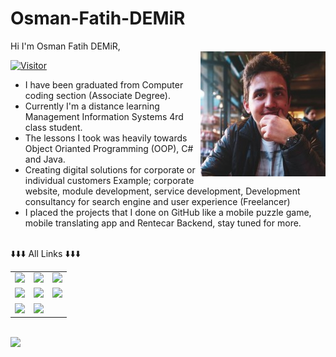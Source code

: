 # Osman-Fatih-DEMiR
Hi I'm Osman Fatih DEMiR,
<br/>
<img align="right" alt="avatar" width="200" src="me.jpg"> 

[![Visitor](https://visitor-badge.laobi.icu/badge?page_id=1boole.1boole)](#)

* I have been graduated from Computer coding section (Associate Degree). <br/>
* Currently I'm a distance learning Management Information Systems 4rd class
student. <br/>
* The lessons I took was heavily towards Object Orianted Programming (OOP), C# and Java. <br/>
* Creating digital solutions for corporate or individual customers 
Example; corporate website, module development, service development,
Development consultancy for search engine and user experience (Freelancer)<br/>
* I placed the projects that I done on GitHub like a mobile puzzle game, mobile translating app
and Rentecar Backend, stay tuned for more. <br/>


<br/>





<table class="center">
<tr> 
          ⬇️⬇️⬇️ All Links ⬇️⬇️⬇️
 </tr>
<tr>
  <td><a href="https://youtube.com/">
<img src="https://img.shields.io/badge/YouTube-FF0000?style=for-the-badge&logo=youtube&logoColor=white">
</a> 
<td><a href="https://twitch.tv/">
<img src="https://img.shields.io/badge/Twitch-9146FF?style=for-the-badge&logo=twitch&logoColor=white">
</a>
<td><a href="#">
<img src="https://img.shields.io/badge/Discord-7289DA?style=for-the-badge&logo=discord&logoColor=white">
  </a> </tr>
  <tr>
<td><a href="https://instagram.com/">
<img src="https://img.shields.io/badge/Instagram-E4405F?style=for-the-badge&logo=instagram&logoColor=white">
</a> 
<td><a href="https://twitter.com/">
<img src="https://img.shields.io/badge/Twitter-1DA1F2?style=for-the-badge&logo=twitter&logoColor=white">
</a>
<td><a href="https://github.com/1boole">
<img src="https://img.shields.io/badge/GitHub-100000?style=for-the-badge&logo=github&logoColor=white">
  </a> </tr>
  <tr>
<td><a href="https://www.linkedin.com/in/osman-fatih-demir/">
<img src="https://img.shields.io/badge/LinkedIn-0077B5?style=for-the-badge&logo=linkedin&logoColor=white">
</a> 
<td><a href="#">
<img src="https://img.shields.io/badge/Gmail-D14836?style=for-the-badge&logo=gmail&logoColor=white">

  </tr>
</table>

</br>


<img align="left" src="https://github-readme-stats.vercel.app/api?username=1boole&theme=blue-green">

<br/><br/>




